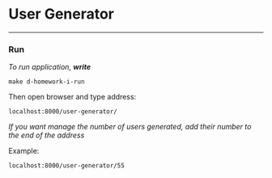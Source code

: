 # User Generator

---

### Run

_To run application, **write**_

```
make d-homework-i-run
```

Then open browser and type address:

```
localhost:8000/user-generator/
```

_If you want manage the number of users generated,
add their number to the end of the address_

Example:

```
localhost:8000/user-generator/55
```
